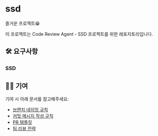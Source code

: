 # ssd
즐거운 프로젝트😁

이 프로젝트는 Code Review Agent - SSD 프로젝트를 위한 레포지토리입니다.

## 🛠️ 요구사항
### SSD



## 🧑‍💻 기여

기여 시 아래 문서를 참고해주세요:

- [브랜치 네이밍 규칙](./docs/branch-convention.md)
- [커밋 메시지 작성 규칙](./docs/commit-convention.md)
- [PR 템플릿](./.github/PULL_REQUEST_TEMPLATE.md)
- [팀 리뷰 전략](./docs/review-strategy.md)
